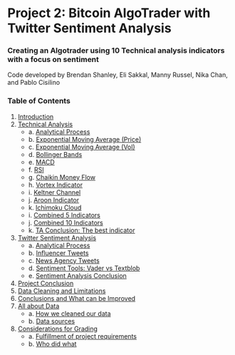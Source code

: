 # Project 2: Bitcoin AlgoTrader with Twitter Sentiment Analysis
### Creating an Algotrader using 10 Technical analysis indicators with a focus on sentiment

Code developed by Brendan Shanley, Eli Sakkal, Manny Russel, Nika Chan, and Pablo Cisilino

### Table of Contents
1. [Introduction](#Introduction)
2. [Technical Analysis](#TA)
    - a. [Analytical Process](#Process)
    - b. [Exponential Moving Average (Price)](#EMA_Price)
    - c. [Exponential Moving Average (Vol)](#EMA_Volume)
    - d. [Bollinger Bands](#BB)
    - e. [MACD](#MACD)
    - f. [RSI](#RSI)
    - g. [Chaikin Money Flow](#Chaikin)
    - h. [Vortex Indicator](#Vortex)
    - i. [Keltner Channel](#Keltner)
    - j. [Aroon Indicator](#Aroon)
    - k. [Ichimoku Cloud](#Ichimoku)
    - i. [Combined 5 Indicators](#Combined_5)
    - j. [Combined 10 Indicators](#Combined_10)
    - k. [TA Conclusion: The best indicator](#Combined_10)
3. [Twitter Sentiment Analysis](#Twitter)
    - a. [Analytical Process](#Proccess_sen)
    - b. [Influencer Tweets](#Influencers)
    - c. [News Agency Tweets](#News)
    - d. [Sentiment Tools: Vader vs Textblob](#Tools)
    - e. [Sentiment Analysis Conclusion](#Sentiment)    
4. [Project Conclusion](#Conclusion)
5. [Data Cleaning and Limitations](#Data)
6. [Conclusions and What can be Improved](#Conclusion)
7. [All about Data](#Data)
    - a. [How we cleaned our data](#data_clean)
    - b. [Data sources](#data_source)
8. [Considerations for Grading](#Grading)
    - a. [Fulfillment of project requirements](#requirement)
    - b. [Who did what](#who)
